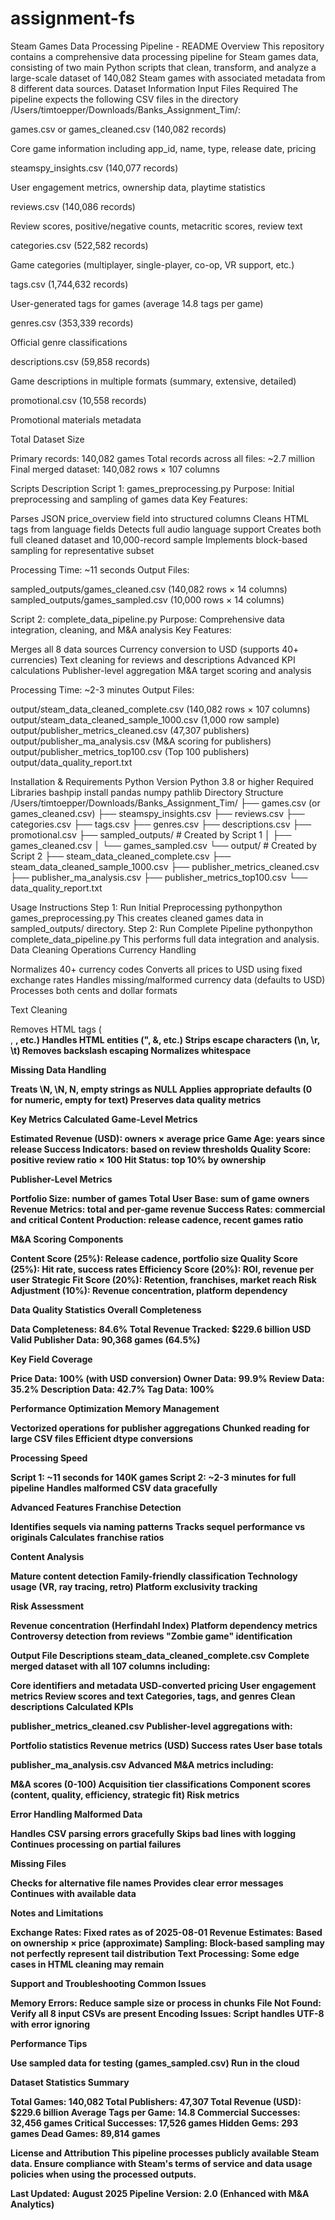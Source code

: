 # assignment-fs
Steam Games Data Processing Pipeline - README
Overview
This repository contains a comprehensive data processing pipeline for Steam games data, consisting of two main Python scripts that clean, transform, and analyze a large-scale dataset of 140,082 Steam games with associated metadata from 8 different data sources.
Dataset Information
Input Files Required
The pipeline expects the following CSV files in the directory /Users/timtoepper/Downloads/Banks_Assignment_Tim/:

games.csv or games_cleaned.csv (140,082 records)

Core game information including app_id, name, type, release date, pricing


steamspy_insights.csv (140,077 records)

User engagement metrics, ownership data, playtime statistics


reviews.csv (140,086 records)

Review scores, positive/negative counts, metacritic scores, review text


categories.csv (522,582 records)

Game categories (multiplayer, single-player, co-op, VR support, etc.)


tags.csv (1,744,632 records)

User-generated tags for games (average 14.8 tags per game)


genres.csv (353,339 records)

Official genre classifications


descriptions.csv (59,858 records)

Game descriptions in multiple formats (summary, extensive, detailed)


promotional.csv (10,558 records)

Promotional materials metadata



Total Dataset Size

Primary records: 140,082 games
Total records across all files: ~2.7 million
Final merged dataset: 140,082 rows × 107 columns

Scripts Description
Script 1: games_preprocessing.py
Purpose: Initial preprocessing and sampling of games data
Key Features:

Parses JSON price_overview field into structured columns
Cleans HTML tags from language fields
Detects full audio language support
Creates both full cleaned dataset and 10,000-record sample
Implements block-based sampling for representative subset

Processing Time: ~11 seconds
Output Files:

sampled_outputs/games_cleaned.csv (140,082 rows × 14 columns)
sampled_outputs/games_sampled.csv (10,000 rows × 14 columns)

Script 2: complete_data_pipeline.py
Purpose: Comprehensive data integration, cleaning, and M&A analysis
Key Features:

Merges all 8 data sources
Currency conversion to USD (supports 40+ currencies)
Text cleaning for reviews and descriptions
Advanced KPI calculations
Publisher-level aggregation
M&A target scoring and analysis

Processing Time: ~2-3 minutes
Output Files:

output/steam_data_cleaned_complete.csv (140,082 rows × 107 columns)
output/steam_data_cleaned_sample_1000.csv (1,000 row sample)
output/publisher_metrics_cleaned.csv (47,307 publishers)
output/publisher_ma_analysis.csv (M&A scoring for publishers)
output/publisher_metrics_top100.csv (Top 100 publishers)
output/data_quality_report.txt

Installation & Requirements
Python Version
Python 3.8 or higher
Required Libraries
bashpip install pandas numpy pathlib
Directory Structure
/Users/timtoepper/Downloads/Banks_Assignment_Tim/
├── games.csv (or games_cleaned.csv)
├── steamspy_insights.csv
├── reviews.csv
├── categories.csv
├── tags.csv
├── genres.csv
├── descriptions.csv
├── promotional.csv
├── sampled_outputs/          # Created by Script 1
│   ├── games_cleaned.csv
│   └── games_sampled.csv
└── output/                   # Created by Script 2
    ├── steam_data_cleaned_complete.csv
    ├── steam_data_cleaned_sample_1000.csv
    ├── publisher_metrics_cleaned.csv
    ├── publisher_ma_analysis.csv
    ├── publisher_metrics_top100.csv
    └── data_quality_report.txt
    
Usage Instructions
Step 1: Run Initial Preprocessing
pythonpython games_preprocessing.py
This creates cleaned games data in sampled_outputs/ directory.
Step 2: Run Complete Pipeline
pythonpython complete_data_pipeline.py
This performs full data integration and analysis.
Data Cleaning Operations
Currency Handling

Normalizes 40+ currency codes
Converts all prices to USD using fixed exchange rates
Handles missing/malformed currency data (defaults to USD)
Processes both cents and dollar formats

Text Cleaning

Removes HTML tags (<br>, <strong>, etc.)
Handles HTML entities (&quot;, &amp;, etc.)
Strips escape characters (\n, \r, \t)
Removes backslash escaping
Normalizes whitespace

Missing Data Handling

Treats \N, \\N, N, empty strings as NULL
Applies appropriate defaults (0 for numeric, empty for text)
Preserves data quality metrics

Key Metrics Calculated
Game-Level Metrics

Estimated Revenue (USD): owners × average price
Game Age: years since release
Success Indicators: based on review thresholds
Quality Score: positive review ratio × 100
Hit Status: top 10% by ownership

Publisher-Level Metrics

Portfolio Size: number of games
Total User Base: sum of game owners
Revenue Metrics: total and per-game revenue
Success Rates: commercial and critical
Content Production: release cadence, recent games ratio

M&A Scoring Components

Content Score (25%): Release cadence, portfolio size
Quality Score (25%): Hit rate, success rates
Efficiency Score (20%): ROI, revenue per user
Strategic Fit Score (20%): Retention, franchises, market reach
Risk Adjustment (10%): Revenue concentration, platform dependency

Data Quality Statistics
Overall Completeness

Data Completeness: 84.6%
Total Revenue Tracked: $229.6 billion USD
Valid Publisher Data: 90,368 games (64.5%)

Key Field Coverage

Price Data: 100% (with USD conversion)
Owner Data: 99.9%
Review Data: 35.2%
Description Data: 42.7%
Tag Data: 100%

Performance Optimization
Memory Management

Vectorized operations for publisher aggregations
Chunked reading for large CSV files
Efficient dtype conversions

Processing Speed

Script 1: ~11 seconds for 140K games
Script 2: ~2-3 minutes for full pipeline
Handles malformed CSV data gracefully

Advanced Features
Franchise Detection

Identifies sequels via naming patterns
Tracks sequel performance vs originals
Calculates franchise ratios

Content Analysis

Mature content detection
Family-friendly classification
Technology usage (VR, ray tracing, retro)
Platform exclusivity tracking

Risk Assessment

Revenue concentration (Herfindahl Index)
Platform dependency metrics
Controversy detection from reviews
"Zombie game" identification

Output File Descriptions
steam_data_cleaned_complete.csv
Complete merged dataset with all 107 columns including:

Core identifiers and metadata
USD-converted pricing
User engagement metrics
Review scores and text
Categories, tags, and genres
Clean descriptions
Calculated KPIs

publisher_metrics_cleaned.csv
Publisher-level aggregations with:

Portfolio statistics
Revenue metrics (USD)
Success rates
User base totals

publisher_ma_analysis.csv
Advanced M&A metrics including:

M&A scores (0-100)
Acquisition tier classifications
Component scores (content, quality, efficiency, strategic fit)
Risk metrics

Error Handling
Malformed Data

Handles CSV parsing errors gracefully
Skips bad lines with logging
Continues processing on partial failures

Missing Files

Checks for alternative file names
Provides clear error messages
Continues with available data

Notes and Limitations

Exchange Rates: Fixed rates as of 2025-08-01
Revenue Estimates: Based on ownership × price (approximate)
Sampling: Block-based sampling may not perfectly represent tail distribution
Text Processing: Some edge cases in HTML cleaning may remain

Support and Troubleshooting
Common Issues

Memory Errors: Reduce sample size or process in chunks
File Not Found: Verify all 8 input CSVs are present
Encoding Issues: Script handles UTF-8 with error ignoring

Performance Tips

Use sampled data for testing (games_sampled.csv)
Run in the cloud

Dataset Statistics Summary

Total Games: 140,082
Total Publishers: 47,307
Total Revenue (USD): $229.6 billion
Average Tags per Game: 14.8
Commercial Successes: 32,456 games
Critical Successes: 17,526 games
Hidden Gems: 293 games
Dead Games: 89,814 games

License and Attribution
This pipeline processes publicly available Steam data. Ensure compliance with Steam's terms of service and data usage policies when using the processed outputs.

Last Updated: August 2025
Pipeline Version: 2.0 (Enhanced with M&A Analytics)
